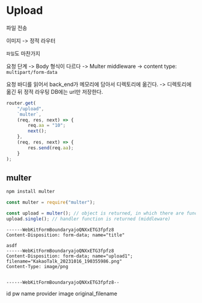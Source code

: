 # Upload

파일 전송

이미지 -> 정적 라우터

`파일`도 마찬가지

요청 단계 -> Body 형식이 다르다 -> Multer middleware -> content type: `multipart/form-data`

요청 바디를 읽어서 back_end가 메모리에 담아서 디렉토리에 옮긴다. -> 디렉토리에 옮긴 뒤 정적 라우팅
DB에는 url만 저장한다.

```js
router.get(
    "/upload",
    `multer`,
    (req, res, next) => {
        req.aa = "10";
        next();
    },
    (req, res, next) => {
        res.send(req.aa);
    }
);
```

## multer

```sh
npm install multer
```

```js
const multer = require("multer");

const upload = multer(); // object is returned, in which there are functions {single: () => {}, array: () => {}}
upload.single(); // handler function is returned (middleware)
```

```
------WebKitFormBoundaryajoQNXxETG3fpfz8
Content-Disposition: form-data; name="title"

asdf
------WebKitFormBoundaryajoQNXxETG3fpfz8
Content-Disposition: form-data; name="upload1"; filename="KakaoTalk_20231016_190355986.png"
Content-Type: image/png


------WebKitFormBoundaryajoQNXxETG3fpfz8--
```

id
pw
name
provider
image
original_filename
